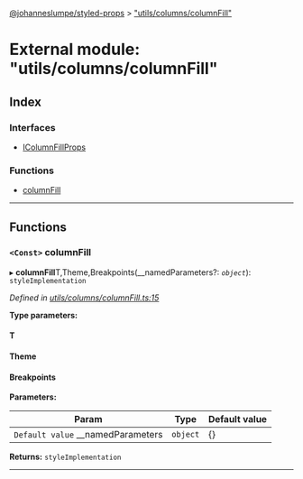[@johanneslumpe/styled-props](../README.md) > ["utils/columns/columnFill"](../modules/_utils_columns_columnfill_.md)

# External module: "utils/columns/columnFill"

## Index

### Interfaces

* [IColumnFillProps](../interfaces/_utils_columns_columnfill_.icolumnfillprops.md)

### Functions

* [columnFill](_utils_columns_columnfill_.md#columnfill)

---

## Functions

<a id="columnfill"></a>

### `<Const>` columnFill

▸ **columnFill**T,Theme,Breakpoints(__namedParameters?: *`object`*): `styleImplementation`

*Defined in [utils/columns/columnFill.ts:15](https://github.com/johanneslumpe/styled-props/blob/3abf398/src/utils/columns/columnFill.ts#L15)*

**Type parameters:**

#### T 
#### Theme 
#### Breakpoints 
**Parameters:**

| Param | Type | Default value |
| ------ | ------ | ------ |
| `Default value` __namedParameters | `object` |  {} |

**Returns:** `styleImplementation`

___

